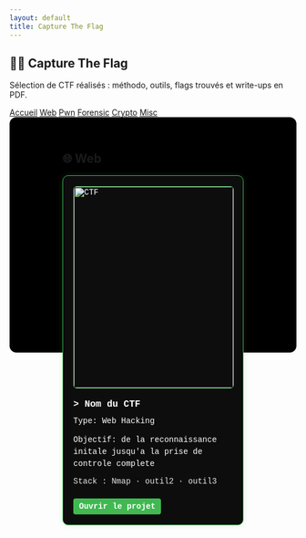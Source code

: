 ```yaml
---
layout: default
title: Capture The Flag
---
```


<!-- CTF – page dédiée (placer ce fichier dans /projects/ctf/index.md) -->
<meta name="viewport" content="width=device-width, initial-scale=1" />
<link rel="stylesheet" href="/assets/css/custom.css">

<section class="terminal-hero">
  <h1 class="hero-title">🏴‍☠️ Capture The Flag</h1>
  <p class="hero-sub">Sélection de CTF réalisés : méthodo, outils, flags trouvés et write-ups en PDF.</p>
  <nav class="hero-nav">
    <a href="/">Accueil</a>
    <a href="#web">Web</a>
    <a href="#pwn">Pwn</a>
    <a href="#forensic">Forensic</a>
    <a href="#crypto">Crypto</a>
    <a href="#misc">Misc</a>
  </nav>
</section>

<div class="projects-row" style="display:flex; flex-wrap:wrap; justify-content:center; gap:20px; background-color:#000; padding:30px; border-radius:12px;">

<!-- ===== WEB ===== -->
<section class="terminal-section" id="web">
  <h2>🌐 Web</h2>
  <div class="projects-row">


  <!-- CARTE 1 -->
  <div style="flex:1 1 300px; min-width:220px; max-width:280px; background-color:#0d0d0d; border:1px solid #3fb950; border-radius:10px; padding:18px; color:#ffffff; font-family:'Courier New', monospace; box-shadow:0 0 10px rgba(63,185,80,0.2); text-align:left;">
    <img src="assets/ctf/web-1.png" alt="CTF" style="width:100%; border-radius:6px; margin-bottom:12px; border:1px solid #3fb950;">
    <h3 style="margin:6px 0 10px; color:#ffffff;">> Nom du CTF </h3>
    <p style="margin:0 0 12px; line-height:1.5;">Type: Web Hacking</p>
    <p style="margin:0 0 12px; line-height:1.5;">Objectif: de la reconnaissance initale jusqu'a la prise de controle complete</p>
    <p style="margin:0 0 12px; font-size:14px; opacity:.9;">Stack : Nmap · outil2 · outil3</p>
    <a href="projects/secu-PME/" style="display:inline-block; margin-top:10px; padding:6px 10px; background-color:#3fb950; color:#ffffff; text-decoration:none; border-radius:4px; font-weight:bold;">Ouvrir le projet</a>
  </div>

  </div>
</section>


<!--
Dossiers attendus :
- /projects/ctf/index.md    ← cette page
- /assets/ctf/*.png         ← images d’illustration
- /assets/reports/*.pdf     ← vos rapports PDF (liens des boutons)
-->
